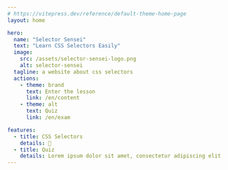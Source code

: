 ```yaml
---
# https://vitepress.dev/reference/default-theme-home-page
layout: home

hero:
  name: "Selector Sensei"
  text: "Learn CSS Selectors Easily"
  image:
    src: /assets/selector-sensei-logo.png
    alt: selector-sensei
  tagline: a website about css selectors
  actions:
    - theme: brand
      text: Enter the lesson
      link: /en/content
    - theme: alt
      text: Quiz
      link: /en/exam

features:
  - title: CSS Selectors
    details: 🎉
  - title: Quiz
    details: Lorem ipsum dolor sit amet, consectetur adipiscing elit
---
```


